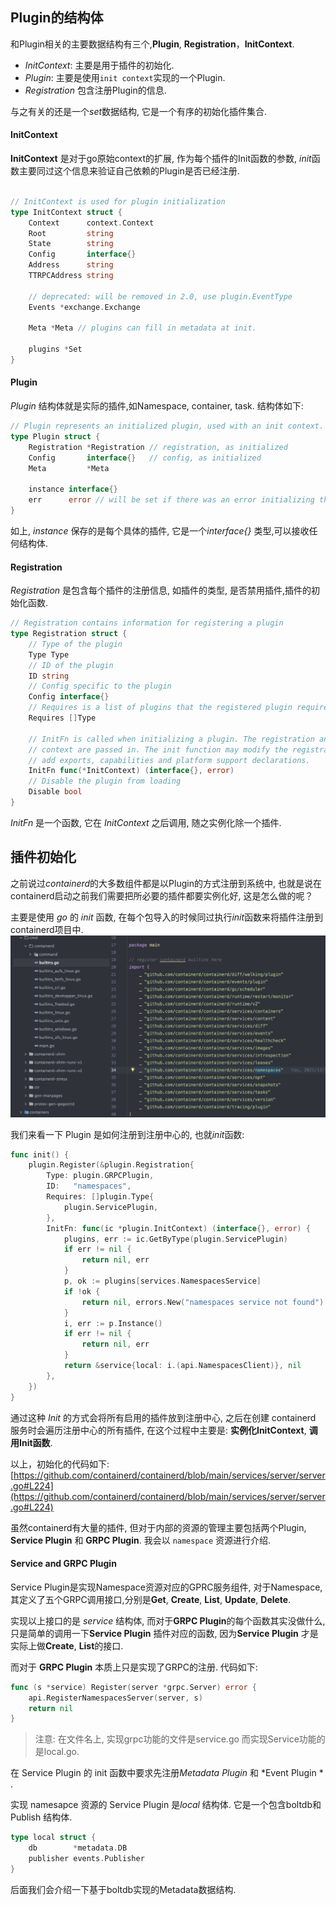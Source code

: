 ## Plugin的结构体
和Plugin相关的主要数据结构有三个,**Plugin**, **Registration**，**InitContext**. 
- *InitContext*: 主要是用于插件的初始化.
- *Plugin*: 主要是使用`init context`实现的一个Plugin.
- *Registration*  包含注册Plugin的信息.

与之有关的还是一个*set*数据结构,  它是一个有序的初始化插件集合.

#### InitContext

**InitContext** 是对于go原始context的扩展,  作为每个插件的Init函数的参数, *init*函数主要同过这个信息来验证自己依赖的Plugin是否已经注册.

```go

// InitContext is used for plugin initialization
type InitContext struct {
	Context      context.Context
	Root         string
	State        string
	Config       interface{}
	Address      string
	TTRPCAddress string

	// deprecated: will be removed in 2.0, use plugin.EventType
	Events *exchange.Exchange

	Meta *Meta // plugins can fill in metadata at init.

	plugins *Set
}
```

#### Plugin

*Plugin* 结构体就是实际的插件,如Namespace, container, task. 结构体如下:

```go
// Plugin represents an initialized plugin, used with an init context.
type Plugin struct {
	Registration *Registration // registration, as initialized
	Config       interface{}   // config, as initialized
	Meta         *Meta

	instance interface{}
	err      error // will be set if there was an error initializing the plugin
}
```

如上, *instance* 保存的是每个具体的插件, 它是一个*interface{}* 类型,可以接收任何结构体.

#### Registration

*Registration* 是包含每个插件的注册信息, 如插件的类型, 是否禁用插件,插件的初始化函数.

```go
// Registration contains information for registering a plugin
type Registration struct {
	// Type of the plugin
	Type Type
	// ID of the plugin
	ID string
	// Config specific to the plugin
	Config interface{}
	// Requires is a list of plugins that the registered plugin requires to be available
	Requires []Type

	// InitFn is called when initializing a plugin. The registration and
	// context are passed in. The init function may modify the registration to
	// add exports, capabilities and platform support declarations.
	InitFn func(*InitContext) (interface{}, error)
	// Disable the plugin from loading
	Disable bool
}
```

*InitFn* 是一个函数, 它在 *InitContext* 之后调用, 随之实例化除一个插件.

##  插件初始化
之前说过*containerd*的大多数组件都是以Plugin的方式注册到系统中, 也就是说在containerd启动之前我们需要把所必要的插件都要实例化好, 这是怎么做的呢？

主要是使用 *go* 的 *init* 函数, 在每个包导入的时候同过执行*init*函数来将插件注册到containerd项目中.
![Plugin-Register](../static/images/containerd/plugin-register.png)

我们来看一下 Plugin 是如何注册到注册中心的, 也就*init*函数:

```go
func init() {
	plugin.Register(&plugin.Registration{
		Type: plugin.GRPCPlugin,
		ID:   "namespaces",
		Requires: []plugin.Type{
			plugin.ServicePlugin,
		},
		InitFn: func(ic *plugin.InitContext) (interface{}, error) {
			plugins, err := ic.GetByType(plugin.ServicePlugin)
			if err != nil {
				return nil, err
			}
			p, ok := plugins[services.NamespacesService]
			if !ok {
				return nil, errors.New("namespaces service not found")
			}
			i, err := p.Instance()
			if err != nil {
				return nil, err
			}
			return &service{local: i.(api.NamespacesClient)}, nil
		},
	})
}
```

通过这种 *Init* 的方式会将所有启用的插件放到注册中心, 之后在创建 containerd 服务时会遍历注册中心的所有插件, 在这个过程中主要是: **实例化InitContext**,  **调用Init函数**.

以上，初始化的代码如下:
[https://github.com/containerd/containerd/blob/main/services/server/server.go#L224](https://github.com/containerd/containerd/blob/main/services/server/server.go#L224)

虽然containerd有大量的插件, 但对于内部的资源的管理主要包括两个Plugin, **Service Plugin** 和 **GRPC Plugin**. 我会以 `namespace` 资源进行介绍. 

#### Service and GRPC Plugin

Service Plugin是实现Namespace资源对应的GPRC服务组件, 对于Namespace, 其定义了五个GRPC调用接口,分别是**Get**, **Create**, **List**, **Update**, **Delete**.

实现以上接口的是 *service* 结构体,  而对于**GRPC Plugin**的每个函数其实没做什么,只是简单的调用一下**Service Plugin** 插件对应的函数,  因为**Service Plugin** 才是实际上做**Create**, **List**的接口. 

而对于 **GRPC Plugin** 本质上只是实现了GRPC的注册. 代码如下:

```go
func (s *service) Register(server *grpc.Server) error {
	api.RegisterNamespacesServer(server, s)
	return nil
}
```

> 注意: 在文件名上, 实现grpc功能的文件是service.go 而实现Service功能的是local.go.

在  Service Plugin  的 init 函数中要求先注册*Metadata Plugin* 和 *Event Plugin * . 

实现 namesapce 资源的  Service Plugin 是*local* 结构体.  它是一个包含boltdb和Publish 结构体.

```go
type local struct {
	db        *metadata.DB
	publisher events.Publisher
}
```

后面我们会介绍一下基于boltdb实现的Metadata数据结构. 